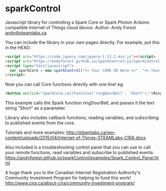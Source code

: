 # sparkControl
Javascript library for controlling a Spark Core or Spark Photon Arduino compatible Internet of Things cloud device.
Author: Andy Forest <andy@steamlabs.ca>

You can include the library in your own pages directly. For example, put this in the HEAD:

```html
<script src="https://code.jquery.com/jquery-1.11.2.min.js"></script>
<script src="https://andyforest.github.io/sparkControl/js/sparkControl.js"></script>
<script type="text/javascript">
  var sparkCore = new sparkControl("<< Your CORE ID Here >>", "<< Your access_token here >>");
</script>
```

Now you can call Core functions directly with one line! eg:

```html
<button onclick="sparkCore.callFunction('ringDoorBell', 'Short');">Ring Door Bell</button>
```

This example calls the Spark function ringDoorBell, and passes it the text string "Short" as a parameter.

Library also includes callback functions, reading variables, and subscribing to published events from the core.

Tutorials and more examples:
http://steamlabs.ca/wp-content/uploads/2015/04/Internet-of-Things-STEAMLabs-CIRA.docx

Also included is a troubleshooting control panel that you can use to call your remote functions, read variables and subscribe to published events:
https://andyforest.github.io/sparkControl/examples/Spark_Control_Panel.html

A huge thank you to the Canadian Internet Registration Authority's Community Investment Program for helping to fund this work!
http://www.cira.ca/about-cira/community-investment-program/

